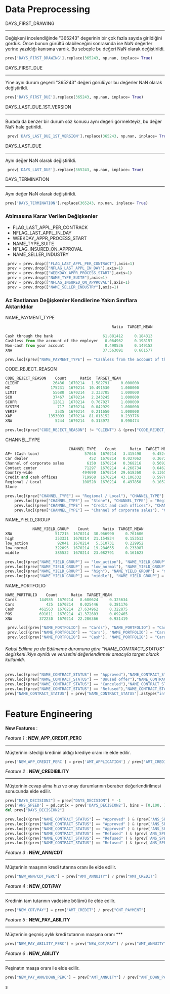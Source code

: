# Data Preprocessing



DAYS_FIRST_DRAWING

------

Değişkeni incelendiğinde "365243" degerinin bir çok fazla sayıda girildiğini gördük. Önce bunun gürültü olabileceğini sonrasında ise NaN değerler yerine yazıldığı kanısına vardık. Bu sebeple bu değeri NaN olarak değiştirildi.

```python
prev['DAYS_FIRST_DRAWING'].replace(365243, np.nan, inplace= True)
```



DAYS_FIRST_DUE

------

Yine aynı durum geçerli "365243" değeri görülüyor bu değerler NaN olarak değiştirildi.

```python
prev['DAYS_FIRST_DUE'].replace(365243, np.nan, inplace= True)
```



DAYS_LAST_DUE_1ST_VERSION

------

Burada da benzer bir durum söz konusu aynı değeri görmekteyiz, bu değer NaN hale getirildi.

```python
 prev['DAYS_LAST_DUE_1ST_VERSION'].replace(365243, np.nan, inplace= True)
```



DAYS_LAST_DUE

------

Aynı değer NaN olarak değiştirildi.

```python
 prev['DAYS_LAST_DUE'].replace(365243, np.nan, inplace= True)
```



DAYS_TERMINATION

------

Aynı değer NaN olarak değiştirildi.

```python
prev['DAYS_TERMINATION'].replace(365243, np.nan, inplace= True)
```



### Atılmasına Karar Verilen Değişkenler 

- FLAG_LAST_APPL_PER_CONTRACK
- NFLAG_LAST_APPL_IN_DAY
- WEEKDAY_APPR_PROCESS_START
- NAME_TYPE_SUITE
- NFLAG_INSURED_ON_APPROVAL
- NAME_SELLER_INDUSTRY



```python
 prev = prev.drop(["FLAG_LAST_APPL_PER_CONTRACT"],axis=1)
 prev = prev.drop(["NFLAG_LAST_APPL_IN_DAY"],axis=1)
 prev = prev.drop(["WEEKDAY_APPR_PROCESS_START"],axis=1)
 prev = prev.drop(["NAME_TYPE_SUITE"],axis=1)
 prev = prev.drop(["NFLAG_INSURED_ON_APPROVAL"],axis=1)
 prev = prev.drop(["NAME_SELLER_INDUSTRY"],axis=1)
```



### Az Rastlanan Değişkenler Kendilerine Yakın Sınıflara Aktarıldılar

NAME_PAYMENT_TYPE

```python
                                               Ratio  TARGET_MEAN  

Cash through the bank                      61.881412     0.184313  
Cashless from the account of the employer   0.064962     0.198157  
Non-cash from your account                  0.490536     0.149152  
XNA                                        37.563091     0.661577  
```

```python
prev.loc[(prev["NAME_PAYMENT_TYPE"] == "Cashless from the account of the employer"), "NAME_PAYMENT_TYPE"] = "Cash through the bank "
```



CODE_REJECT_REASON

```python
CODE_REJECT_REASON    Count      Ratio  TARGET_MEAN
CLIENT               26436  1670214   1.582791     0.000000
HC                  175231  1670214  10.491530     1.000000
LIMIT                55680  1670214   3.333705     1.000000
SCO                  37467  1670214   2.243245     1.000000
SCOFR                12811  1670214   0.767027     1.000000
SYSTEM                 717  1670214   0.042929     1.000000
VERIF                 3535  1670214   0.211650     1.000000
XAP                1353093  1670214  81.013152     0.233776
XNA                   5244  1670214   0.313972     0.998474
```

```python
prev.loc[(prev["CODE_REJECT_REASON"] != "CLIENT") & (prev["CODE_REJECT_REASON"] != "XAP"), "CODE_REJECT_REASON"] = "HC"
```



CHANNEL_TYPE

```python
                            CHANNEL_TYPE    Count      Ratio  TARGET_MEAN
AP+ (Cash loan)                    57046  1670214   3.415490     0.452442
Car dealer                           452  1670214   0.027062     0.367257
Channel of corporate sales          6150  1670214   0.368216     0.569268
Contact center                     71297  1670214   4.268734     0.646268
Country-wide                      494690  1670214  29.618360     0.136538
Credit and cash offices           719968  1670214  43.106332     0.597836
Regional / Local                  108528  1670214   6.497850     0.105236
Stone      
```

```python
prev.loc[(prev["CHANNEL_TYPE"] == "Regional / Local"), "CHANNEL_TYPE"] = "Regional / Local / Stone"
    prev.loc[(prev["CHANNEL_TYPE"] == "Stone"), "CHANNEL_TYPE"] = "Regional / Local / Stone"   
    prev.loc[(prev["CHANNEL_TYPE"] == "Credit and cash offices"), "CHANNEL_TYPE"] = "Credit and cash offices / Channel"
    prev.loc[(prev["CHANNEL_TYPE"] == "Channel of corporate sales"), "CHANNEL_TYPE"] = "Credit and cash offices / Channel"
```



NAME_YIELD_GROUP

```python
            NAME_YIELD_GROUP    Count      Ratio  TARGET_MEAN
XNA                   517215  1670214  30.966990     0.761606
high                  353331  1670214  21.154834     0.153513
low_action             92041  1670214   5.510731     0.229952
low_normal            322095  1670214  19.284655     0.233987
middle                385532  1670214  23.082791     0.161623
```

```python
prev.loc[(prev["NAME_YIELD_GROUP"] == "low_action"), "NAME_YIELD_GROUP" ] = "low"
prev.loc[(prev["NAME_YIELD_GROUP"] == "low_normal"), "NAME_YIELD_GROUP"] = "low"
prev.loc[(prev["NAME_YIELD_GROUP"] == "high"), "NAME_YIELD_GROUP"] = "mid/high"
prev.loc[(prev["NAME_YIELD_GROUP"] == "middle"), "NAME_YIELD_GROUP"] = "mid/high"
```



NAME_PORTFOLIO

```python
NAME_PORTFOLIO    Count      Ratio  TARGET_MEAN
Cards          144985  1670214   8.680624     0.325634
Cars              425  1670214   0.025446     0.381176
Cash           461563  1670214  27.634962     0.322875
POS            691011  1670214  41.372603     0.092465
XNA            372230  1670214  22.286366     0.931419
```

```python
 prev.loc[(prev["NAME_PORTFOLIO"] == "Cards"), "NAME_PORTFOLIO"] = "Cards/Car/Cash"
 prev.loc[(prev["NAME_PORTFOLIO"] == "Cars"), "NAME_PORTFOLIO"] = "Cards/Car/Cash"
 prev.loc[(prev["NAME_PORTFOLIO"] == "Cash"), "NAME_PORTFOLIO"] = "Cards/Car/Cash"
```



###### Kabul Edilme ya da Edilmeme durumuna göre "NAME_CONTRACT_STATUS" degiskeni ikiye ayrıldı ve verisetini değerlendirmek amacıyla target olarak kullanıldı.

```python
prev.loc[(prev["NAME_CONTRACT_STATUS"] == "Approved"),"NAME_CONTRACT_STATUS"] = 0
prev.loc[(prev["NAME_CONTRACT_STATUS"] == "Unused offer"),"NAME_CONTRACT_STATUS"] = 0
prev.loc[(prev["NAME_CONTRACT_STATUS"] == "Canceled"),"NAME_CONTRACT_STATUS"] = 1
prev.loc[(prev["NAME_CONTRACT_STATUS"] == "Refused"),"NAME_CONTRACT_STATUS"] = 1
prev["NAME_CONTRACT_STATUS"] = prev["NAME_CONTRACT_STATUS"].astype("int")
```





# Feature Engineering

**New Features** : 

*Feature 1* : **NEW_APP_CREDIT_PERC**

------

Müşterinin istediği kredinin aldığı krediye oranı ile elde edilir.

```python
prev['NEW_APP_CREDIT_PERC'] = prev['AMT_APPLICATION'] / prev['AMT_CREDIT']
```

*Feature 2* : **NEW_CREDIBILITY**

------

Müşterinin cevap alma hızı ve onay durumlarının beraber değerlendirilmesi sonucunda elde edilir.

```python
prev["DAYS_DECISION2"] = prev["DAYS_DECISION"] * -1
prev['ANS_SPEED'] = pd.cut(x = prev['DAYS_DECISION2'], bins = [0,100, 700, 3000], labels = ["Fast", "Normal", "Late"])
del prev["DAYS_DECISION2"]

prev.loc[((prev["NAME_CONTRACT_STATUS"] == "Approved" ) & (prev['ANS_SPEED'] == "Fast")),"NEW_CREDIBILITY"] = 5 #hızlı ve olumlu onay alanlar 
prev.loc[((prev["NAME_CONTRACT_STATUS"] == "Approved" ) & (prev['ANS_SPEED'] == "Normal")),"NEW_CREDIBILITY"] = 4 #normal ve olumlu onay alanlar 
prev.loc[((prev["NAME_CONTRACT_STATUS"] == "Approved" ) & (prev['ANS_SPEED'] == "Late")),"NEW_CREDIBILITY"] = 3 #yavaş ve olumlu onay alanlar 
prev.loc[((prev["NAME_CONTRACT_STATUS"] == "Refused" ) & (prev['ANS_SPEED'] == "Late")),"NEW_CREDIBILITY"] = 2  #yavaş ve olumsuz onay alanlar 
prev.loc[((prev["NAME_CONTRACT_STATUS"] == "Refused" ) & (prev['ANS_SPEED'] == "Normal")),"NEW_CREDIBILITY"] = 1  #normal ve olumsuz onay alanlar 
prev.loc[((prev["NAME_CONTRACT_STATUS"] == "Refused" ) & (prev['ANS_SPEED'] == "Fast")),"NEW_CREDIBILITY"] = 0  #hızlı ve olumsuz onay alanlar 
```

*Feature 3* : **NEW_ANN/CDT**

------

Müşterinin maaşının kredi tutarına oranı ile elde edilir.

```python
prev["NEW_ANN/CDT_PERC"] = prev["AMT_ANNUITY"] / prev["AMT_CREDIT"]
```

*Feature 4* : **NEW_CDT/PAY**

------

Kredinin tam tutarının vadesine bölümü ile elde edilir.

```python
prev["NEW_CDT/PAY"] = prev["AMT_CREDIT"] / prev["CNT_PAYMENT"]
```

*Feature 5* : **NEW_PAY_ABILITY**

------

Müşterinin geçmiş aylık kredi tutarının maaşına oranı     ***

```python
prev["NEW_PAY_ABILITY_PERC"] = prev["NEW_CDT/PAY"] / prev["AMT_ANNUITY"] 
```

*Feature 6* : **NEW_ABILITY**

------

Peşinatın maaşa oranı ile elde edilir.

```python
prev["NEW_PAY_ANN/DOWN_PERC"] = prev["AMT_ANNUITY"] / prev["AMT_DOWN_PAYMENT"]
```

s